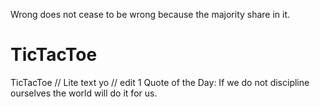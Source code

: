 Wrong does not cease to be wrong because the majority share in it.
# TicTacToe
TicTacToe
// Lite text yo
// edit 1
Quote of the Day:
If we do not discipline ourselves the world will do it for us. 
